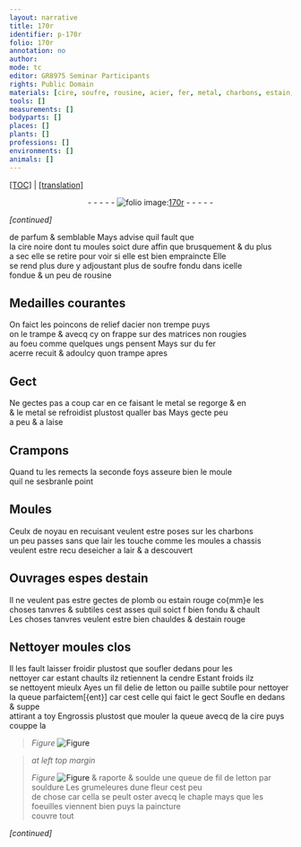 ```yaml
---
layout: narrative
title: 170r
identifier: p-170r
folio: 170r
annotation: no
author:
mode: tc
editor: GR8975 Seminar Participants
rights: Public Domain
materials: [cire, soufre, rousine, acier, fer, metal, charbons, estain, plomb, estain rouge, cendre, letton, paille]
tools: []
measurements: []
bodyparts: []
places: []
plants: []
professions: []
environments: []
animals: []
---
```


<p><a href="{{ site.baseurl }}/diplomatic/" target="_blank">[TOC]</a> | <a href="{{ site.baseurl }}/texts/p-170r_tl/ target="_blank"">[translation]</a></p><div class="folio" align="center">- - - - - <a href="http://gallica.bnf.fr/ark:/12148/btv1b10500001g/f345.image" target="_blank"><img src="https://cu-mkp.github.io/2017-workshop-edition/assets/photo-icon.png" alt="folio image: " style="display:inline-block; margin-bottom:-3px;"/>170r</a> - - - - - </div>  
 
*[continued]*
  
de parfum & semblable Mays advise quil fault que<br/> la <span class="m">cire</span> <span class="add">noire</span> dont tu moules soict dure affin que brusquement & <span class="del">du</span> plus<br/> a sec elle se retire pour voir si elle est bien empraincte Elle<br/> se rend plus dure y adjoustant plus de <span class="m">soufre</span> fondu dans icelle<br/> fondue & un peu de <span class="m">rousine</span>
 
 
  

## Medailles courantes

 
On faict les poincons de relief d<span class="m">acier</span> non trempe puys<br/> on le trampe & avecq cy on frappe sur des matrices non rougies<br/> au foeu comme quelques ungs pensent Mays sur du <span class="m">fer</span><br/> acerre recuit & adoulcy quon trampe apres
 
 
  

## Gect

 
Ne gectes pas a coup car en ce faisant le <span class="m">metal</span> se regorge & <span class="del">en</span><br/> & le <span class="m">metal</span> se refroidist plustost qualler bas Mays gecte peu<br/> a peu & a laise
 
 
  

## Crampons

 
Quand tu les remects la seconde foys asseure bien le moule<br/> quil ne sesbranle point
 
 
  

## Moules

 
Ceulx de noyau en recuisant veulent estre poses sur les <span class="m">charbons</span><br/> un <span class="add">peu</span> passes sans que lair les touche comme les moules a chassis<br/> veulent estre <span class="del">recu</span> deseicher a lair & a descouvert
 
 
  

## Ouvrages espes d<span class="m">estain</span>

 
Il ne veulent pas estre gectes de <span class="m">plomb</span> ou <span class="m">estain rouge</span> co{mm}e les<br/> choses tanvres & subtiles cest asses quil soict <span class="del">f</span> bien fondu & chault<br/> Les choses tanvres veulent estre bien chauldes & d<span class="m">estain rouge</span>
 
 
  

## Nettoyer moules clos

 
Il les fault laisser froidir plustost que soufler dedans pour les<br/> nettoyer car estant chaults ilz retiennent la <span class="m">cendre</span> Estant froids ilz<br/> se nettoyent mieulx Ayes un fil delie de <span class="m">letton</span> ou <span class="m">paille</span> subtile pour nettoyer<br/> la queue parfaictem[{ent}] car cest celle qui faict le gect Soufle en dedans & suppe<br/> attirant a toy Engrossis plustost que mouler la queue avecq de la <span class="m">cire</span> puys couppe la<br/> 
> *Figure*
> <a href="https://drive.google.com/open?id=0B9-oNrvWdlO5amQ1YVRWWnFGWUE" target="_blank"><img src="https://cu-mkp.github.io/GR8975-edition/assets/photo-icon.png" alt="Figure" style="display:inline-block; margin-bottom:-3px;"/></a>

 
> *at left top margin*
> 
> 
>  
> *Figure*
> <a href="https://drive.google.com/open?id=0B9-oNrvWdlO5S3FNaEt0QmN1alU" target="_blank"><img src="https://cu-mkp.github.io/GR8975-edition/assets/photo-icon.png" alt="Figure" style="display:inline-block; margin-bottom:-3px;"/></a>
& raporte & soulde une queue de fil de <span class="m">letton</span> par souldure Les grumeleures dune fleur cest peu<br/> de chose car cella se peult oster avecq le chaple mays que les foeuilles viennent bien puys la paincture<br/> couvre tout
 
*[continued]*
 
